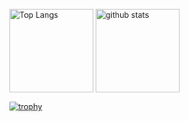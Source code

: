 <p align="left"> 
  <img alt="Top Langs" height="150px" src="https://github-readme-stats.vercel.app/api/top-langs/?username=claustra01&layout=compact&show_icons=true&theme=onedark" />
  <img alt="github stats" height="150px" src="https://github-readme-stats.vercel.app/api?username=claustra01&theme=onedark&show_icons=ture" />
</p>

[![trophy](https://github-profile-trophy.vercel.app/?username=claustra01&theme=onedark&column=)](https://github.com/ryo-ma/github-profile-trophy)
